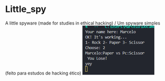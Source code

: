 # Little_spy
A little spyware (made for studies in ethical hacking) / Um spyware simples (feito para estudos de hacking ético)
![Example_prompt](/img_prompt.PNG "Example in prompt")
